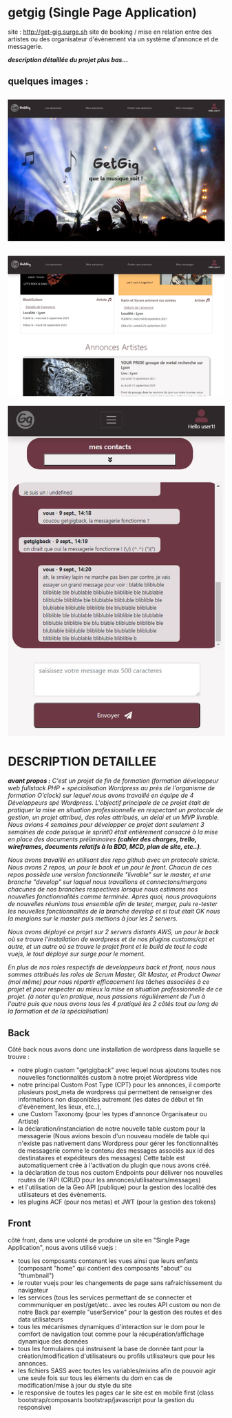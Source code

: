 # getgig (Single Page Application)
site : http://get-gig.surge.sh
site de booking / mise en relation entre des artistes ou des organisateur d'évènement via un système d'annonce et de messagerie.

***description détaillée du projet plus bas...***

quelques images :
---
![getgig-img1](https://github.com/patmulot/getgig/blob/main/getgig-img1.JPG)
---
![getgig-img2](https://github.com/patmulot/getgig/blob/main/getgig-img2.JPG)
---
![getgig-img2](https://github.com/patmulot/getgig/blob/main/getgig-img3.JPG)


# DESCRIPTION DETAILLEE 

***avant propos :***
*C'est un projet de fin de formation (formation développeur web fullstack PHP + spécialisation Wordpress au près de l'organisme de formation O'clock) sur lequel nous avons travaillé en équipe de 4 Développeurs spé Wordpress. L'objectif principale de ce projet était de pratiquer la mise en situation professionnelle en respectant un protocole de gestion, un projet attribué, des roles attribués, un delai et un MVP livrable. Nous avions 4 semaines pour développer ce projet dont seulement 3 semaines de code puisque le sprint0 était entièrement consacré à la mise en place des documents préliminaires ***(cahier des charges, trello, wireframes, documents relatifs à la BDD, MCD, plan de site, etc..)***.*

*Nous avons travaillé en utilisant des repo github avec un protocole stricte. Nous avons 2 repos, un pour le back et un pour le front. Chacun de ces repos possède une version fonctionnelle "livrable" sur le master, et une branche "develop" sur laquel nous travaillons et connectons/mergons chacunes de nos branches respectives lorsque nous estimons nos nouvelles fonctionnalités comme terminée. Apres quoi, nous provoquions de nouvelles réunions tous ensemble afin de tester, merger, puis re-tester les nouvelles fonctionnalités de la branche develop et si tout était OK nous la mergions sur le master puis mettions à jour les 2 servers.*

*Nous avons déployé ce projet sur 2 servers distants AWS, un pour le back où se trouve l'installation de wordpress et de nos plugins customs/cpt et autre, et un autre où se trouve le projet front et le build de tout le code vuejs, le tout déployé sur surge pour le moment.*

*En plus de nos roles respectifs de developpeurs back et front, nous nous sommes attribués les roles de Scrum Master, Git Master, et Product Owner (moi même) pour nous répartir efficacement les tâches associées à ce projet et pour respecter au mieux la mise en situation professionnelle de ce projet. (à noter qu'en pratique, nous passions régulièrement de l'un à l'autre puis que nous avons tous les 4 pratiqué les 2 côtés tout au long de la formation et de la spécialisation)*

## Back
Côté back nous avons donc une installation de wordpress dans laquelle se trouve :
- notre plugin custom "getgigback" avec lequel nous ajoutons toutes nos nouvelles fonctionnalités custom à notre projet Wordpress vide
- notre principal Custom Post Type (CPT) pour les annonces, il comporte plusieurs post_meta de wordpress qui permettent de renseigner des informations non disponibles autrement (les dates de début et fin d'évènement, les lieux, etc..),
- une Custom Taxonomy (pour les types d'annonce Organisateur ou Artiste)
- la déclaration/instanciation de notre nouvelle table custom pour la messagerie (Nous avions besoin d'un nouveau modèle de table qui n'existe pas nativement dans Wordpress pour gérer les fonctionnalités de messagerie comme le contenu des messages associés aux id des destinataires et expéditeurs des messages) Cette table est automatiquement crée à l'activation du plugin que nous avons créé.
- la déclaration de tous nos custom Endpoints pour délivrer nos nouvelles routes de l'API (CRUD pour les annonces/utilisateurs/messages)
- et l'utilisation de la Geo API (publique) pour la gestion des localité des utilisateurs et des évènements.
- les plugins ACF (pour nos metas) et JWT (pour la gestion des tokens)

## Front
côté front, dans une volonté de produire un site en "Single Page Application", nous avons utilisé vuejs :
- tous les composants contenant les vues ainsi que leurs enfants (composant "home" qui contient des composants "about" ou "thumbnail")
- le router vuejs pour les changements de page sans rafraichissement du navigateur
- les services (tous les services permettant de se connecter et commmuniquer en post/get/etc.. avec les routes API custom ou non de notre Back par exemple "userService" pour la gestion des routes et des data utilisateurs
- tous les mécanismes dynamiques d'interaction sur le dom pour le comfort de navigation tout comme pour la récupération/affichage dynamique des données
- tous les formulaires qui instruisent la base de donnée tant pour la création/modification d'utilisateurs ou profils utilisateurs que pour les annonces.
- les fichiers SASS avec toutes les variables/mixins afin de pouvoir agir une seule fois sur tous les éléments du dom en cas de modification/mise à jour du style du site
- le responsive de toutes les pages car le site est en mobile first (class bootstrap/composants bootstrap/javascript pour la gestion du responsive)
